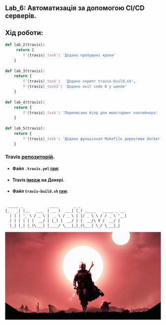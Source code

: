 ## Lab_6: Автоматизація за допомогою CI/CD серверів.

## Хід роботи:
```python
def lab_2(travis):
     return {
        f'{travis}_task': 'Додано пропущені кроки'
    }

def lab_3(travis):
    return {
        f'{travis}_task':  'Додано скрипт travis-build.sh',
        f'{travis}_task2': 'Додано exit code 0 у цикли'
    }

def lab_4(travis):
    return {
        f'{travis}_task': 'Переписано білд для моніторинг контейнера'
    }

def lab_5(travis):
    return {
        f'{travis}_task': 'Додано функціонал Makefile директиви docker-push'
    }
```


### Travis [репозиторій](https://travis-ci.com/github/VasylFil/lbs/).
+ #### Файл `.travis.yml` [raw](https://github.com/VasylFil/lbs/blob/main/.travis.yml).
+ #### Travis [імедж](https://hub.docker.com/r/vasylfil/app) на Докері.
+ #### Файл `travis-build.sh` [raw](https://github.com/VasylFil/lbs/blob/main/Lab_3/scripts/travis-build.sh).
    
##
```
 _____ _            ____       _ _                     
|_   _| |__   ___  | __ )  ___| (_) _____   _____ _ __ 
  | | | '_ \ / _ \ |  _ \ / _ \ | |/ _ \ \ / / _ \ '__|
  | | | | | |  __/ | |_) |  __/ | |  __/\ V /  __/ |   
  |_| |_| |_|\___| |____/ \___|_|_|\___| \_/ \___|_|   

```
![](./img/mandalorian.jpg)
